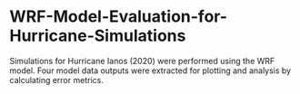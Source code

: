 # WRF-Model-Evaluation-for-Hurricane-Simulations
Simulations for Hurricane Ianos (2020) were performed using the WRF model. Four model data outputs were extracted for plotting and analysis by calculating error metrics.
